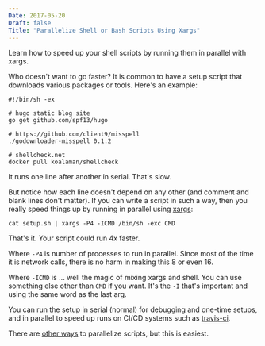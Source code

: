 ```yaml
---
Date: 2017-05-20
Draft: false
Title: "Parallelize Shell or Bash Scripts Using Xargs"
---
```

Learn how to speed up your shell scripts by running them in parallel with xargs.<!--more-->

Who doesn't want to go faster? It is common to have a setup script that downloads various packages or tools. Here's an example: 

```
#!/bin/sh -ex

# hugo static blog site
go get github.com/spf13/hugo

# https://github.com/client9/misspell
./godownloader-misspell 0.1.2

# shellcheck.net
docker pull koalaman/shellcheck
```

It runs one line after another in serial. That's slow.

But notice how each line doesn't depend on any other (and comment and blank lines don't matter). If you can write a script in such a way, then you really speed things up by running in parallel  using [xargs](https://en.wikipedia.org/wiki/Xargs):

```
cat setup.sh | xargs -P4 -ICMD /bin/sh -exc CMD
```

That's it.  Your script could run 4x faster.

Where `-P4` is number of processes to run in parallel.  Since most of the time it is network calls, there is no harm in making this 8 or even 16.

Where `-ICMD` is ... well the magic of mixing xargs and shell.  You can use something else other than `CMD` if you want.  It's the `-I` that's important and using the same word as the last arg. 

You can run the setup in serial (normal) for debugging and one-time setups, and in parallel to speed up runs on CI/CD systems such as [travis-ci](https://travis-ci.org).

There are [other ways](https://www.codeword.xyz/2015/09/02/three-ways-to-script-processes-in-parallel/) to parallelize scripts, but this is easiest.

